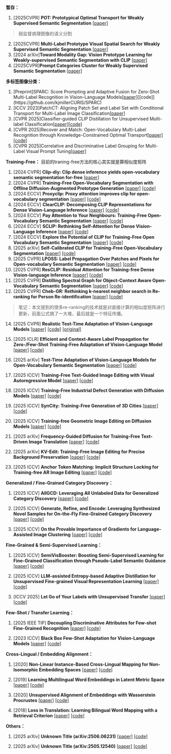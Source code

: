 **暂存：** 
1. [2025CVPR] **POT: Prototypical Optimal Transport for Weakly Supervised Semantic Segmentation** [[paper]](https://openaccess.thecvf.com/content/CVPR2025/papers/Wang_POT_Prototypical_Optimal_Transport_for_Weakly_Supervised_Semantic_Segmentation_CVPR_2025_paper.pdf)
> 弱监督病理图像的语义分割
2. [2025CVPR] **Multi-Label Prototype Visual Spatial Search for Weakly Supervised Semantic Segmentation** [[paper]](https://openaccess.thecvf.com/content/CVPR2025/papers/Duan_Multi-Label_Prototype_Visual_Spatial_Search_for_Weakly_Supervised_Semantic_Segmentation_CVPR_2025_paper.pdf)
3. [2024 arXiv]**Toward Modality Gap: Vision Prototype Learning for Weakly-supervised Semantic Segmentation with CLIP** [[paper]](https://arxiv.org/pdf/2412.19650)
4. [2025CVPR]**Prompt Categories Cluster for Weakly Supervised Semantic Segmentation** [[paper]](https://openaccess.thecvf.com/content/CVPR2025W/eLVM/papers/Wu_Prompt_Categories_Cluster_for_Weakly_Supervised_Semantic_Segmentation_CVPRW_2025_paper.pdf)

**多标签图像分类：** 
1. [Preprint]SPARC: Score Prompting and Adaptive Fusion for Zero-Shot Multi-Label Recognition in Vision-Language Models[[paper]](https://arxiv.org/pdf/2502.16911?)[[code]](https://github.com/kjmillerCURIS/SPARC)
2. [ICCV 2023]PatchCT: Aligning Patch Set and Label Set with Conditional Transport for Multi-Label Image Classification[[paper]](https://openaccess.thecvf.com/content/ICCV2023/papers/Li_PatchCT_Aligning_Patch_Set_and_Label_Set_with_Conditional_Transport_ICCV_2023_paper.pdf)
3. [CVPR 2025]Classifier-guided CLIP Distillation for Unsupervised Multi-label Classification[[paper]](https://arxiv.org/pdf/2503.16873)[[code]](https://github.com/k0u-id/CCD)
4. [CVPR 2025]Recover and Match: Open-Vocabulary Multi-Label Recognition through Knowledge-Constrained Optimal Transport[[paper]](https://arxiv.org/pdf/2503.15337)[[code]](https://github.com/EricTan7/RAM)
5. [CVPR 2025]Correlative and Discriminative Label Grouping for Multi-Label Visual Prompt Tuning[[paper]](https://arxiv.org/pdf/2504.09990)


**Training-Free：**
目前的traning-free方法的核心其实就是算相似度矩阵
1. [2024 CVPR] **Clip-diy: Clip dense inference yields open-vocabulary semantic segmentation for-free** [[paper]](https://arxiv.org/pdf/2309.14289)
2. [2024 CVPR] **Training-Free Open-Vocabulary Segmentation with Offline Diffusion-Augmented Prototype Generation** [[paper]](https://ieeexplore.ieee.org/stamp/stamp.jsp?tp=&arnumber=10655445&tag=1) [[code]](https://github.com/aimagelab/freeda) 
3. [2024 ECCV] **Proxyclip: Proxy attention improves clip for open-vocabulary segmentation** [[paper]](https://arxiv.org/pdf/2408.04883) [[code]](https://github.com/mc-lan/ProxyCLIP?tab=readme-ov-file)
4. [2024 ECCV] **ClearCLIP: Decomposing CLIP Representations for Dense Vision-Language Inference** [[paper]](https://www.ecva.net/papers/eccv_2024/papers_ECCV/papers/06346.pdf) [[code]](https://github.com/mc-lan/ClearCLIP)
5. [2024 ECCV] **Pay Attention to Your Neighbours: Training-Free Open-Vocabulary Semantic Segmentation** [[paper]](https://arxiv.org/pdf/2404.08181) [[code]](https://github.com/sinahmr/NACLIP)
6. [2024 ECCV] **SCLIP: Rethinking Self-Attention for Dense Vision-Language Inference** [[paper]](https://arxiv.org/pdf/2312.01597) [[code]](https://github.com/wangf3014/SCLIP)
7. [2024 ECCV] **Explore the Potential of CLIP for Training-Free Open Vocabulary Semantic Segmentation** [[paper]](https://arxiv.org/pdf/2407.08268) [[code]](https://github.com/leaves162/CLIPtrase)
8. [2025 arXiv] **Self-Calibrated CLIP for Training-Free Open-Vocabulary Segmentation** [[paper]](https://arxiv.org/pdf/2411.15869) [[code]](https://github.com/SuleBai/SC-CLIP?tab=readme-ov-file)
9. [2025 CVPR] **LPOSS: Label Propagation Over Patches and Pixels for Open-vocabulary Semantic Segmentation** [[paper]](https://arxiv.org/pdf/2503.19777) [[code]](https://github.com/vladan-stojnic/LPOSS)
10. [2025 CVPR] **ResCLIP: Residual Attention for Training-free Dense Vision-language Inference** [[paper]](https://arxiv.org/pdf/2411.15851) [[code]](https://github.com/yvhangyang/ResCLIP?tab=readme-ov-file)
11. [2025 CVPR] **Distilling Spectral Graph for Object-Context Aware Open-Vocabulary Semantic Segmentation** [[paper]](https://openaccess.thecvf.com/content/CVPR2025/papers/Kim_Distilling_Spectral_Graph_for_Object-Context_Aware_Open-Vocabulary_Semantic_Segmentation_CVPR_2025_paper.pdf) [[code]](https://github.com/MICV-yonsei/CASS)
12. [2025 CVPR] **Cheb-GR: Rethinking k-nearest neighbor search in Re-ranking for Person Re-identification** [[paper]](https://openaccess.thecvf.com/content/CVPR2025/papers/Yang_Cheb-GR_Rethinking_K-nearest_Neighbor_Search_in_Re-ranking_for_Person_Re-identification_CVPR_2025_paper.pdf) [[code]](https://github.com/Jinxi-Yang-WHU/Fast-GCR.git) 
> 笔记：本文提到的很多re-ranking的技术就是对直接计算的相似度矩阵进行更新，前面公式搞了一大堆，最后就是一个特征传播。
14. [2025 CVPR] **Realistic Test-Time Adaptation of Vision-Language Models** [[paper]](https://openaccess.thecvf.com/content/CVPR2025/papers/Zanella_Realistic_Test-Time_Adaptation_of_Vision-Language_Models_CVPR_2025_paper.pdf) [[code]](https://github.com/MaxZanella/StatA) [[original]](https://arxiv.org/pdf/2406.01837)
15. [2025 ICLR] **Efficient and Context-Aware Label Propagation for Zero-/Few-Shot Training-Free Adaptation of Vision-Language Model** [[paper]](https://arxiv.org/pdf/2412.18303) [[code]](https://github.com/Yushu-Li/ECALP?tab=readme-ov-file)
16. [2025 arXiv] **Test-Time Adaptation of Vision-Language Models for Open-Vocabulary Semantic Segmentation** [[paper]](https://arxiv.org/pdf/2505.21844v1) [[code]](https://github.com/dosowiechi/MLMP?tab=readme-ov-file)

17. [2025 ICCV] **Training-Free Text-Guided Image Editing with Visual Autoregressive Model** [[paper]](https://arxiv.org/pdf/2406.07236) [[code]](https://github.com/wyf0912/AREdit)

18. [2025 ICCV] **Training-Free Industrial Defect Generation with Diffusion Models** [[paper]](TBA) [[code]](TBA)

19. [2025 ICCV] **SynCity: Training-Free Generation of 3D Cities** [[paper]](https://arxiv.org/abs/2503.16420) [[code]](https://github.com/paulengstler/syncity)

20. [2025 ICCV] **Training-free Geometric Image Editing on Diffusion Models** [[paper]](TBA) [[code]](TBA)

21. [2025 arXiv] **Frequency-Guided Diffusion for Training-Free Text-Driven Image Translation** [[paper]](https://arxiv.org/pdf/2410.14729) [[code]](TBA)

22. [2025 arXiv] **KV-Edit: Training-Free Image Editing for Precise Background Preservation** [[paper]](https://arxiv.org/pdf/2410.14729) [[code]](TBA)

23. [2025 ICCV] **Anchor Token Matching: Implicit Structure Locking for Training-free AR Image Editing** [[paper]](https://arxiv.org/pdf/2410.14729) [[code]](TBA)


**Generalized / Fine-Grained Category Discovery：**

1. [2025 ICCV] **AllGCD: Leveraging All Unlabeled Data for Generalized Category Discovery** [[paper]](https://arxiv.org/pdf/2406.07236) [[code]](TBA)

2. [2025 ICCV] **Generate, Refine, and Encode: Leveraging Synthesized Novel Samples for On-the-Fly Fine-Grained Category Discovery** [[paper]](TBA) [[code]](TBA)

3. [2025 ICCV] **On the Provable Importance of Gradients for Language-Assisted Image Clustering** [[paper]](TBA) [[code]](TBA)


**Fine-Grained & Semi-Supervised Learning：**

1. [2025 ICCV] **SemiVisBooster: Boosting Semi-Supervised Learning for Fine-Grained Classification through Pseudo-Label Semantic Guidance** [[paper]](https://arxiv.org/pdf/2508.01225) [[code]](TBA)

2. [2025 ICCV] **LLM-assisted Entropy-based Adaptive Distillation for Unsupervised Fine-grained Visual Representation Learning** [[paper]](https://iccv.thecvf.com/virtual/2025/poster/2604) [[code]](TBA)

3. [ICCV 2025] **Let Go of Your Labels with Unsupervised Transfer** [[paper]](https://iccv.thecvf.com/virtual/2025/poster/2604) [[code]](TBA)


**Few-Shot / Transfer Learning：**

1. [2025 IEEE TIP] **Decoupling Discriminative Attributes for Few-shot Fine-Grained Recognition** [[paper]](TBA) [[code]](TBA)

2. [2023 ICCV] **Black Box Few-Shot Adaptation for Vision-Language Models** [[paper]](https://openaccess.thecvf.com/content/ICCV2023/papers/Ouali_Black_Box_Few-Shot_Adaptation_for_Vision-Language_Models_ICCV_2023_paper.pdf) [[code]](TBA)


**Cross-Lingual / Embedding Alignment：**

1. [2020] **Non-Linear Instance-Based Cross-Lingual Mapping for Non-Isomorphic Embedding Spaces** [[paper]](TBA) [[code]](TBA)

2. [2019] **Learning Multilingual Word Embeddings in Latent Metric Space** [[paper]](TBA) [[code]](TBA)

3. [2020] **Unsupervised Alignment of Embeddings with Wasserstein Procrustes** [[paper]](TBA) [[code]](TBA)

4. [2018] **Loss in Translation: Learning Bilingual Word Mapping with a Retrieval Criterion** [[paper]](TBA) [[code]](TBA)


**Others：**

1. [2025 arXiv] **Unknown Title (arXiv:2506.06231)** [[paper]](https://arxiv.org/pdf/2506.06231) [[code]](TBA)

2. [2025 arXiv] **Unknown Title (arXiv:2505.12540)** [[paper]](https://arxiv.org/pdf/2505.12540) [[code]](TBA)
